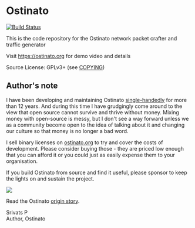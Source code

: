 # Ostinato

[![Build Status](https://app.travis-ci.com/pstavirs/ostinato.svg?branch=master)](https://app.travis-ci.com/pstavirs/ostinato)

This is the code repository for the Ostinato network packet crafter and traffic generator

Visit https://ostinato.org for demo video and details

Source License: GPLv3+ (see [COPYING](https://raw.githubusercontent.com/pstavirs/ostinato/master/COPYING))

## Author's note
I have been developing and maintaining Ostinato [single-handedly](https://github.com/pstavirs/ostinato/graphs/contributors) for more than 12 years. And during this time I have grudgingly come around to the view that open source cannot survive and thrive without money. Mixing money with open-source is messy, but I don't see a way forward unless we as a community become open to the idea of talking about it and changing our culture so that money is no longer a bad word.

I sell binary licenses on [ostinato.org](https://ostinato.org/downloads) to try and cover the costs of development. Please consider buying those - they are priced low enough that you can afford it or you could just as easily expense them to your organisation.

If you build Ostinato from source and find it useful, please sponsor to keep the lights on and sustain the project.

[![](https://img.shields.io/static/v1?label=Sponsor&message=%E2%9D%A4&logo=GitHub&color=%23fe8e86&style=for-the-badge)](https://github.com/sponsors/pstavirs)

Read the Ostinato [origin story](https://ostinato.org/about).

Srivats P<br/>
Author, Ostinato
